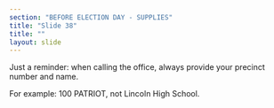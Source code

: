 ```yaml
---
section: "BEFORE ELECTION DAY - SUPPLIES"
title: "Slide 38"
title: ""
layout: slide
---
```


Just a reminder: when calling the office, always provide your precinct number and name.

For example: 100 PATRIOT, not Lincoln High School.





